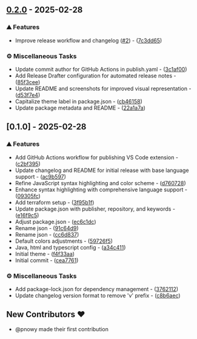 ## [0.2.0](https://github.com/pnowy/fulgora/compare/0.1.0..v0.2.0) - 2025-02-28

### ⛰️  Features

- Improve release workflow and changelog ([#2](https://github.com/orhun/git-cliff/issues/2)) - ([7c3dd65](https://github.com/pnowy/fulgora/commit/7c3dd659d7fe4dc80d07b6ef261be933e29ec52b))

### ⚙️ Miscellaneous Tasks

- Update commit author for GitHub Actions in publish.yaml - ([3c1af00](https://github.com/pnowy/fulgora/commit/3c1af0027db6a64b643c6bf35b2e0c8981c24af9))
- Add Release Drafter configuration for automated release notes - ([85f3cee](https://github.com/pnowy/fulgora/commit/85f3ceeb46795fcf6c7d751f384e19bb7ae741e0))
- Update README and screenshots for improved visual representation - ([d53f7e4](https://github.com/pnowy/fulgora/commit/d53f7e425bb48880a2c6073313b1b23855043e5a))
- Capitalize theme label in package.json - ([cb46158](https://github.com/pnowy/fulgora/commit/cb4615889acaa0f8851ffa7efbf07d4ae46f2bea))
- Update package metadata and README - ([22a1a7a](https://github.com/pnowy/fulgora/commit/22a1a7a8c0584489cf717cd1d43265df046c5341))


## [0.1.0] - 2025-02-28

### ⛰️  Features

- Add GitHub Actions workflow for publishing VS Code extension - ([c2bf395](https://github.com/pnowy/fulgora/commit/c2bf395b7ad774cd13de0583b99ae2477c79ffa6))
- Update changelog and README for initial release with base language support - ([ac9b597](https://github.com/pnowy/fulgora/commit/ac9b597d7741cedc800eb6a949cfc43018ebba20))
- Refine JavaScript syntax highlighting and color scheme - ([d760728](https://github.com/pnowy/fulgora/commit/d7607289561c1e21a971fd660771b8983367705e))
- Enhance syntax highlighting with comprehensive language support - ([09305fc](https://github.com/pnowy/fulgora/commit/09305fc0af322a62f8998c55a9bbca4293fd9297))
- Add terraform setup - ([3f95b1f](https://github.com/pnowy/fulgora/commit/3f95b1fdfadd36639d5460032a4cd3d4b4c673ca))
- Update package.json with publisher, repository, and keywords - ([e16f9c5](https://github.com/pnowy/fulgora/commit/e16f9c5e56af82997f9df8a07799269485ab29eb))
- Adjust package.json - ([ec6c1dc](https://github.com/pnowy/fulgora/commit/ec6c1dcc339249e81a8cc3f8359b8ca7f945045a))
- Rename json - ([91c64d9](https://github.com/pnowy/fulgora/commit/91c64d9a5db4a26c734ad518deee8f5357034e12))
- Rename json - ([cc6d837](https://github.com/pnowy/fulgora/commit/cc6d8379f2fd575650515d4a97340fe4cd220b9b))
- Default colors adjustments - ([59726f5](https://github.com/pnowy/fulgora/commit/59726f59384badc56635d6b0395bb8b75a416960))
- Java, html and typescript config - ([a34c411](https://github.com/pnowy/fulgora/commit/a34c411c7ad7d043328e71948dbd35c776a3f3ae))
- Initial theme - ([f4f33aa](https://github.com/pnowy/fulgora/commit/f4f33aa0bc226b0b2e1c801296be6f4e663d4ef9))
- Initial commit - ([cea7761](https://github.com/pnowy/fulgora/commit/cea7761e4b697176ecd896c8aba8653f5e39f998))

### ⚙️ Miscellaneous Tasks

- Add package-lock.json for dependency management - ([3762112](https://github.com/pnowy/fulgora/commit/3762112c37dc68d17c6724f82c1e1679143e90e8))
- Update changelog version format to remove 'v' prefix - ([c8b6aec](https://github.com/pnowy/fulgora/commit/c8b6aec5864b9ffa180773c98b0bbfd576014ce3))

## New Contributors ❤️

* @pnowy made their first contribution

<!-- generated by git-cliff -->
